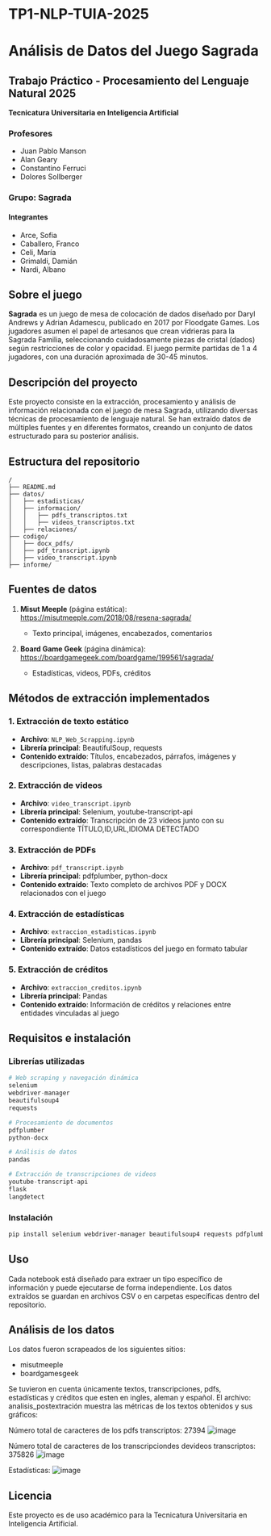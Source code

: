 # TP1-NLP-TUIA-2025

# Análisis de Datos del Juego Sagrada

## Trabajo Práctico - Procesamiento del Lenguaje Natural 2025
**Tecnicatura Universitaria en Inteligencia Artificial**

### Profesores
* Juan Pablo Manson
* Alan Geary
* Constantino Ferruci
* Dolores Sollberger

### Grupo: Sagrada
#### Integrantes
* Arce, Sofia
* Caballero, Franco 
* Celi, María
* Grimaldi, Damián
* Nardi, Albano

## Sobre el juego
**Sagrada** es un juego de mesa de colocación de dados diseñado por Daryl Andrews y Adrian Adamescu, publicado en 2017 por Floodgate Games. Los jugadores asumen el papel de artesanos que crean vidrieras para la Sagrada Familia, seleccionando cuidadosamente piezas de cristal (dados) según restricciones de color y opacidad. El juego permite partidas de 1 a 4 jugadores, con una duración aproximada de 30-45 minutos.

## Descripción del proyecto
Este proyecto consiste en la extracción, procesamiento y análisis de información relacionada con el juego de mesa Sagrada, utilizando diversas técnicas de procesamiento de lenguaje natural. Se han extraído datos de múltiples fuentes y en diferentes formatos, creando un conjunto de datos estructurado para su posterior análisis.

## Estructura del repositorio
```
/
├── README.md
├── datos/
│   ├── estadisticas/
│   ├── informacion/
│   │   ├── pdfs_transcriptos.txt
│   │   ├── videos_transcriptos.txt
│   ├── relaciones/
├── codigo/
│   ├── docx_pdfs/
│   ├── pdf_transcript.ipynb
│   ├── video_transcript.ipynb
├── informe/
```

## Fuentes de datos
1. **Misut Meeple** (página estática): https://misutmeeple.com/2018/08/resena-sagrada/
   - Texto principal, imágenes, encabezados, comentarios

2. **Board Game Geek** (página dinámica): https://boardgamegeek.com/boardgame/199561/sagrada/
   - Estadísticas, videos, PDFs, créditos

## Métodos de extracción implementados

### 1. Extracción de texto estático
- **Archivo**: `NLP_Web_Scrapping.ipynb`
- **Librería principal**: BeautifulSoup, requests
- **Contenido extraído**: Títulos, encabezados, párrafos, imágenes y descripciones, listas, palabras destacadas

### 2. Extracción de videos
- **Archivo**: `video_transcript.ipynb`
- **Librería principal**: Selenium, youtube-transcript-api
- **Contenido extraído**: Transcripción de 23 videos junto con su correspondiente TÍTULO,ID,URL,IDIOMA DETECTADO

### 3. Extracción de PDFs
- **Archivo**: `pdf_transcript.ipynb`
- **Librería principal**: pdfplumber, python-docx
- **Contenido extraído**: Texto completo de archivos PDF y DOCX relacionados con el juego

### 4. Extracción de estadísticas
- **Archivo**: `extraccion_estadisticas.ipynb`
- **Librería principal**: Selenium, pandas
- **Contenido extraído**: Datos estadísticos del juego en formato tabular

### 5. Extracción de créditos
- **Archivo**: `extraccion_creditos.ipynb`
- **Librería principal**: Pandas
- **Contenido extraído**: Información de créditos y relaciones entre entidades vinculadas al juego

## Requisitos e instalación

### Librerías utilizadas
```python
# Web scraping y navegación dinámica
selenium
webdriver-manager
beautifulsoup4
requests

# Procesamiento de documentos
pdfplumber
python-docx

# Análisis de datos
pandas

# Extracción de transcripciones de videos
youtube-transcript-api
flask
langdetect
```

### Instalación
```bash
pip install selenium webdriver-manager beautifulsoup4 requests pdfplumber python-docx pandas youtube-transcript-api flask langdetect
```

## Uso
Cada notebook está diseñado para extraer un tipo específico de información y puede ejecutarse de forma independiente. Los datos extraídos se guardan en archivos CSV o en carpetas específicas dentro del repositorio.

## Análisis de los datos
Los datos fueron scrapeados de los siguientes sitios:

-   misutmeeple
-   boardgamesgeek

Se tuvieron en cuenta únicamente textos, transcripciones, pdfs, estadísticas y créditos que esten en ingles, aleman y español. El archivo: analisis_postextración muestra las métricas de los textos obtenidos y sus gráficos:

Número total de caracteres de los pdfs transcriptos: 27394
![image](https://github.com/user-attachments/assets/6232ea29-9ca6-4553-a1f9-45a415a06b86)

Número total de caracteres de los transcripciondes devideos transcriptos: 375826
![image](https://github.com/user-attachments/assets/981fbb1b-4e2c-4abe-9680-f7064207af81)

Estadísticas:
![image](https://github.com/user-attachments/assets/da7f18e2-ddc5-4af8-91e1-1291e7bb8eb7)


## Licencia
Este proyecto es de uso académico para la Tecnicatura Universitaria en Inteligencia Artificial.
